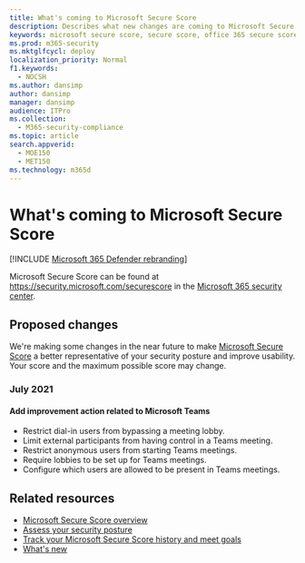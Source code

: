 ```yaml
---
title: What's coming to Microsoft Secure Score
description: Describes what new changes are coming to Microsoft Secure Score in the Microsoft 365 security center.
keywords: microsoft secure score, secure score, office 365 secure score, microsoft security score, microsoft 365 security center, improvement actions
ms.prod: m365-security
ms.mktglfcycl: deploy
localization_priority: Normal
f1.keywords:
  - NOCSH
ms.author: dansimp
author: dansimp
manager: dansimp
audience: ITPro
ms.collection: 
  - M365-security-compliance
ms.topic: article
search.appverid: 
  - MOE150
  - MET150
ms.technology: m365d
---
```


# What's coming to Microsoft Secure Score

[!INCLUDE [Microsoft 365 Defender rebranding](../includes/microsoft-defender.md)]

Microsoft Secure Score can be found at https://security.microsoft.com/securescore in the [Microsoft 365 security center](overview-security-center.md).

## Proposed changes

We're making some changes in the near future to make [Microsoft Secure Score](microsoft-secure-score.md) a better representative of your security posture and improve usability. Your score and the maximum possible score may change.

### July 2021

#### Add improvement action related to Microsoft Teams

- Restrict dial-in users from bypassing a meeting lobby.
- Limit external participants from having control in a Teams meeting.
- Restrict anonymous users from starting Teams meetings.
- Require lobbies to be set up for Teams meetings.
- Configure which users are allowed to be present in Teams meetings.


## Related resources

- [Microsoft Secure Score overview](microsoft-secure-score.md)
- [Assess your security posture](microsoft-secure-score-improvement-actions.md)
- [Track your Microsoft Secure Score history and meet goals](microsoft-secure-score-history-metrics-trends.md)
- [What's new](microsoft-secure-score-whats-new.md)
